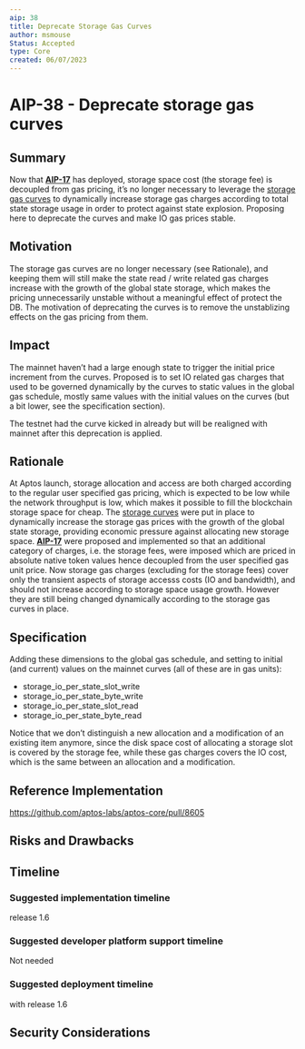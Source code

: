 ```yaml
---
aip: 38
title: Deprecate Storage Gas Curves
author: msmouse
Status: Accepted
type: Core
created: 06/07/2023
---
```


# AIP-38 - Deprecate storage gas curves

## Summary

Now that **[AIP-17](https://github.com/aptos-foundation/AIPs/blob/main/aips/aip-17.md)** has deployed, storage space cost (the storage fee) is decoupled from gas pricing, it’s no longer necessary to leverage the [storage gas curves](https://github.com/aptos-labs/aptos-core/blob/0a2aba9f2b1755356caa21d31a56742518a9e327/aptos-move/framework/aptos-framework/sources/storage_gas.move#L1) to dynamically increase storage gas charges according to total state storage usage in order to protect against state explosion. Proposing here to deprecate the curves and make IO gas prices stable.

## Motivation

The storage gas curves are no longer necessary (see Rationale), and keeping them will still make the state read / write related gas charges increase with the growth of the global state storage, which makes the pricing unnecessarily unstable without a meaningful effect of protect the DB. The motivation of deprecating the curves is to remove the unstablizing effects on the gas pricing from them.

## Impact

The mainnet haven’t had a large enough state to trigger the initial price increment from the curves. Proposed is to set IO related gas charges that used to be governed dynamically by the curves to static values in the global gas schedule, mostly same values with the initial values on the curves (but a bit lower, see the specification section). 

The testnet had the curve kicked in already but will be realigned with mainnet after this deprecation is applied.

## Rationale
At Aptos launch, storage allocation and access are both charged according to the regular user specified gas pricing, which is expected to be low while the network throughput is low, which makes it possible to fill the blockchain storage space for cheap. The [storage curves](https://github.com/aptos-labs/aptos-core/blob/0a2aba9f2b1755356caa21d31a56742518a9e327/aptos-move/framework/aptos-framework/sources/storage_gas.move#L1) were put in place to dynamically increase the storage gas prices with the growth of the global state storage, providing economic pressure against allocating new storage space. **[AIP-17](https://github.com/aptos-foundation/AIPs/blob/main/aips/aip-17.md)** were proposed and implemented so that an additional category of charges, i.e. the storage fees, were imposed which are priced in absolute native token values hence decoupled from the user specified gas unit price. Now storage gas charges (excluding for the storage fees) cover only the transient aspects of storage accesss costs (IO and bandwidth), and should not increase according to storage space usage growth. However they are still being changed dynamically according to the storage gas curves in place.

## Specification

Adding these dimensions to the global gas schedule, and setting to initial (and current) values on the mainnet curves (all of these are in gas units):

- storage_io_per_state_slot_write
- storage_io_per_state_byte_write
- storage_io_per_state_slot_read
- storage_io_per_state_byte_read

Notice that we don’t distinguish a new allocation and a modification of an existing item anymore, since the disk space cost of allocating a storage slot is covered by the storage fee, while these gas charges covers the IO cost, which is the same between an allocation and a modification.

## Reference Implementation

https://github.com/aptos-labs/aptos-core/pull/8605

## Risks and Drawbacks

## Timeline

### Suggested implementation timeline

release 1.6

### Suggested developer platform support timeline

Not needed

### Suggested deployment timeline

with release 1.6

## Security Considerations

